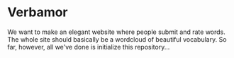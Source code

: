 # Verbamor

We want to make an elegant website where people submit and rate words. The whole site should basically be a wordcloud of beautiful vocabulary. So far, however, all we've done is initialize this repository...
